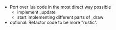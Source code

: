 * Port over lua code in the most direct way possible    
    * implement _update
    * start implementing different parts of _draw
* optional: Refactor code to be more "rustic".